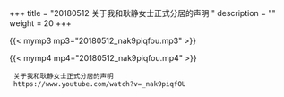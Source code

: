 +++
title = "20180512  关于我和耿静女士正式分居的声明 "
description = ""
weight = 20
+++

{{< mymp3 mp3="20180512_nak9piqfou.mp3" >}}

{{< mymp4 mp4="20180512_nak9piqfou.mp4" >}}

     关于我和耿静女士正式分居的声明 
     https://www.youtube.com/watch?v=_nak9piqfOU 
     
